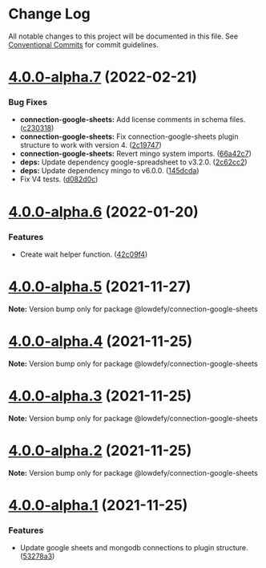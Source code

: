 # Change Log

All notable changes to this project will be documented in this file.
See [Conventional Commits](https://conventionalcommits.org) for commit guidelines.

# [4.0.0-alpha.7](https://github.com/lowdefy/lowdefy/compare/v4.0.0-alpha.6...v4.0.0-alpha.7) (2022-02-21)


### Bug Fixes

* **connection-google-sheets:** Add license comments in schema files. ([c230318](https://github.com/lowdefy/lowdefy/commit/c23031842a2ff7cd1177235874f16a9747121801))
* **connection-google-sheets:** Fix connection-google-sheets plugin structure to work with version 4. ([2c19747](https://github.com/lowdefy/lowdefy/commit/2c1974748625a2262edb068f3a8317474eaaee50))
* **connection-google-sheets:** Revert mingo system imports. ([66a42c7](https://github.com/lowdefy/lowdefy/commit/66a42c7dc53c3bd3e54cbf3f16661750416a0d33))
* **deps:** Update dependency google-spreadsheet to v3.2.0. ([2c62cc2](https://github.com/lowdefy/lowdefy/commit/2c62cc2d328ad4dbb6927844c2ab5b8d5a48380e))
* **deps:** Update dependency mingo  to v6.0.0. ([145dcda](https://github.com/lowdefy/lowdefy/commit/145dcdacc13074070ce8f9c4fc0bac46d8523cd6))
* Fix V4 tests. ([d082d0c](https://github.com/lowdefy/lowdefy/commit/d082d0c335eb4426acadbf30a08de64266d9f004))





# [4.0.0-alpha.6](https://github.com/lowdefy/lowdefy/compare/v4.0.0-alpha.5...v4.0.0-alpha.6) (2022-01-20)


### Features

* Create wait helper function. ([42c09f4](https://github.com/lowdefy/lowdefy/commit/42c09f467b3d4a3b51298a2a67364137def7896d))





# [4.0.0-alpha.5](https://github.com/lowdefy/lowdefy/compare/v4.0.0-alpha.4...v4.0.0-alpha.5) (2021-11-27)

**Note:** Version bump only for package @lowdefy/connection-google-sheets





# [4.0.0-alpha.4](https://github.com/lowdefy/lowdefy/compare/v4.0.0-alpha.3...v4.0.0-alpha.4) (2021-11-25)

**Note:** Version bump only for package @lowdefy/connection-google-sheets





# [4.0.0-alpha.3](https://github.com/lowdefy/lowdefy/compare/v4.0.0-alpha.2...v4.0.0-alpha.3) (2021-11-25)

**Note:** Version bump only for package @lowdefy/connection-google-sheets





# [4.0.0-alpha.2](https://github.com/lowdefy/lowdefy/compare/v4.0.0-alpha.1...v4.0.0-alpha.2) (2021-11-25)

**Note:** Version bump only for package @lowdefy/connection-google-sheets





# [4.0.0-alpha.1](https://github.com/lowdefy/lowdefy/compare/v3.23.1...v4.0.0-alpha.1) (2021-11-25)


### Features

* Update google sheets and mongodb connections to plugin structure. ([53278a3](https://github.com/lowdefy/lowdefy/commit/53278a31289a398ea2b09cce8b7ec39b5108548f))

